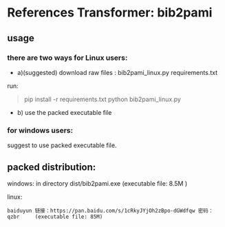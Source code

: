 # References Transformer: bib2pami

## usage

### there are two ways for Linux users:
* a)(suggested)
download raw files : bib2pami_linux.py requirements.txt

run:

>pip install -r requirements.txt
>python bib2pami_linux.py

* b)
use the packed executable file

### for windows users:
suggest to use packed executable file.


## packed distribution:

 windows: in directory dist/bib2pami.exe  (executable file: 8.5M )
 
 linux: 

    baiduyun 链接：https://pan.baidu.com/s/1cRkyJYjOh2zBpo-dGWdfqw 密码：qzbr  	(executable file: 85M)